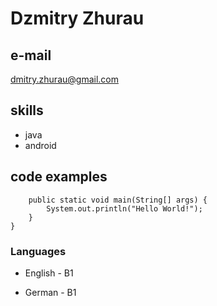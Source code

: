 # Dzmitry Zhurau

## e-mail

dmitry.zhurau@gmail.com

## skills

* java
* android

## code examples

```class HelloWorld {
    public static void main(String[] args) {
        System.out.println("Hello World!");
    }
}
```

### Languages

* English - B1

* German - B1
